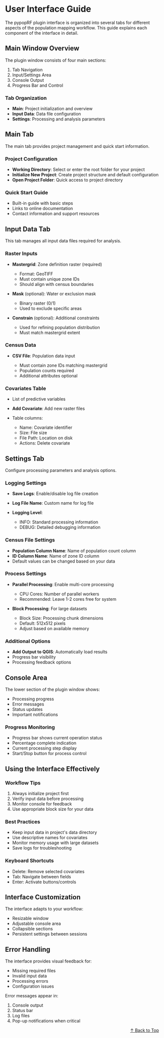 # User Interface Guide

The pypopRF plugin interface is organized into several tabs for different aspects of the population mapping workflow. This guide explains each component of the interface in detail.

## Main Window Overview

The plugin window consists of four main sections:

1. Tab Navigation
2. Input/Settings Area
3. Console Output
4. Progress Bar and Control

### Tab Organization
- **Main**: Project initialization and overview
- **Input Data**: Data file configuration
- **Settings**: Processing and analysis parameters

## Main Tab

The main tab provides project management and quick start information.

### Project Configuration
- **Working Directory**: Select or enter the root folder for your project
- **Initialize New Project**: Create project structure and default configuration
- **Open Project Folder**: Quick access to project directory

### Quick Start Guide
- Built-in guide with basic steps
- Links to online documentation
- Contact information and support resources

## Input Data Tab

This tab manages all input data files required for analysis.

### Raster Inputs
- **Mastergrid**: Zone definition raster (required)

  - Format: GeoTIFF
  - Must contain unique zone IDs
  - Should align with census boundaries

- **Mask** (optional): Water or exclusion mask

  - Binary raster (0/1)
  - Used to exclude specific areas

- **Constrain** (optional): Additional constraints

  - Used for refining population distribution
  - Must match mastergrid extent

### Census Data
- **CSV File**: Population data input

  - Must contain zone IDs matching mastergrid
  - Population counts required
  - Additional attributes optional

### Covariates Table
- List of predictive variables
- **Add Covariate**: Add new raster files
- Table columns:

  - Name: Covariate identifier
  - Size: File size
  - File Path: Location on disk
  - Actions: Delete covariate

## Settings Tab

Configure processing parameters and analysis options.

### Logging Settings
- **Save Logs**: Enable/disable log file creation
- **Log File Name**: Custom name for log file
- **Logging Level**:

  - INFO: Standard processing information
  - DEBUG: Detailed debugging information

### Census File Settings
- **Population Column Name**: Name of population count column
- **ID Column Name**: Name of zone ID column
- Default values can be changed based on your data

### Process Settings
- **Parallel Processing**: Enable multi-core processing

  - CPU Cores: Number of parallel workers
  - Recommended: Leave 1-2 cores free for system

- **Block Processing**: For large datasets

  - Block Size: Processing chunk dimensions
  - Default: 512x512 pixels
  - Adjust based on available memory

### Additional Options
- **Add Output to QGIS**: Automatically load results
- Progress bar visibility
- Processing feedback options

## Console Area

The lower section of the plugin window shows:

- Processing progress
- Error messages
- Status updates
- Important notifications

### Progress Monitoring
- Progress bar shows current operation status
- Percentage complete indication
- Current processing step display
- Start/Stop button for process control

## Using the Interface Effectively

### Workflow Tips
1. Always initialize project first
2. Verify input data before processing
3. Monitor console for feedback
4. Use appropriate block size for your data

### Best Practices
- Keep input data in project's data directory
- Use descriptive names for covariates
- Monitor memory usage with large datasets
- Save logs for troubleshooting

### Keyboard Shortcuts
- Delete: Remove selected covariates
- Tab: Navigate between fields
- Enter: Activate buttons/controls

## Interface Customization

The interface adapts to your workflow:

- Resizable window
- Adjustable console area
- Collapsible sections
- Persistent settings between sessions

## Error Handling

The interface provides visual feedback for:

- Missing required files
- Invalid input data
- Processing errors
- Configuration issues

Error messages appear in:

1. Console output
2. Status bar
3. Log files
4. Pop-up notifications when critical

<div align="right">
  <a href="#top">↑ Back to Top</a>
</div>
